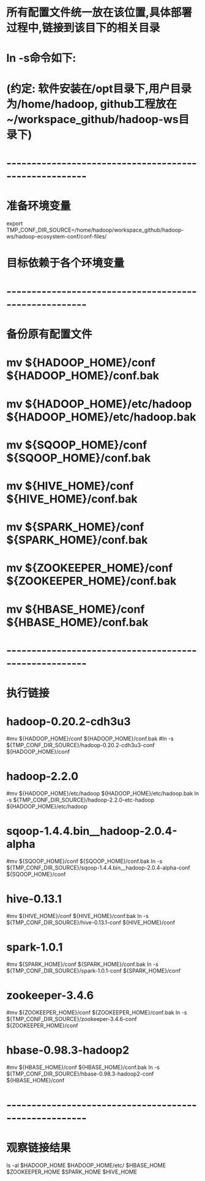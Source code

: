 # 所有配置文件统一放在该位置,具体部署过程中,链接到该目下的相关目录

# ln -s命令如下:
#	(约定: 软件安装在/opt目录下,用户目录为/home/hadoop, github工程放在~/workspace_github/hadoop-ws目录下)

# ------------------------------------------------------
# 准备环境变量
export TMP_CONF_DIR_SOURCE=/home/hadoop/workspace_github/hadoop-ws/hadoop-ecosystem-conf/conf-files/
# 目标依赖于各个环境变量

# ------------------------------------------------------
# 备份原有配置文件
# mv ${HADOOP_HOME}/conf ${HADOOP_HOME}/conf.bak
# mv ${HADOOP_HOME}/etc/hadoop ${HADOOP_HOME}/etc/hadoop.bak
# mv ${SQOOP_HOME}/conf	${SQOOP_HOME}/conf.bak
# mv ${HIVE_HOME}/conf	${HIVE_HOME}/conf.bak
# mv ${SPARK_HOME}/conf	${SPARK_HOME}/conf.bak
# mv ${ZOOKEEPER_HOME}/conf	${ZOOKEEPER_HOME}/conf.bak
# mv ${HBASE_HOME}/conf	${HBASE_HOME}/conf.bak
# ------------------------------------------------------
# 执行链接

# hadoop-0.20.2-cdh3u3
#mv ${HADOOP_HOME}/conf ${HADOOP_HOME}/conf.bak
#ln -s ${TMP_CONF_DIR_SOURCE}/hadoop-0.20.2-cdh3u3-conf ${HADOOP_HOME}/conf

# hadoop-2.2.0
#mv ${HADOOP_HOME}/etc/hadoop ${HADOOP_HOME}/etc/hadoop.bak
ln -s ${TMP_CONF_DIR_SOURCE}/hadoop-2.2.0-etc-hadoop ${HADOOP_HOME}/etc/hadoop

# sqoop-1.4.4.bin__hadoop-2.0.4-alpha
#mv ${SQOOP_HOME}/conf	${SQOOP_HOME}/conf.bak
ln -s ${TMP_CONF_DIR_SOURCE}/sqoop-1.4.4.bin__hadoop-2.0.4-alpha-conf ${SQOOP_HOME}/conf

# hive-0.13.1
#mv ${HIVE_HOME}/conf ${HIVE_HOME}/conf.bak
ln -s ${TMP_CONF_DIR_SOURCE}/hive-0.13.1-conf ${HIVE_HOME}/conf

# spark-1.0.1
#mv ${SPARK_HOME}/conf ${SPARK_HOME}/conf.bak
ln -s ${TMP_CONF_DIR_SOURCE}/spark-1.0.1-conf ${SPARK_HOME}/conf

# zookeeper-3.4.6
#mv ${ZOOKEEPER_HOME}/conf ${ZOOKEEPER_HOME}/conf.bak
ln -s ${TMP_CONF_DIR_SOURCE}/zookeeper-3.4.6-conf ${ZOOKEEPER_HOME}/conf

# hbase-0.98.3-hadoop2
#mv ${HBASE_HOME}/conf ${HBASE_HOME}/conf.bak
ln -s ${TMP_CONF_DIR_SOURCE}/hbase-0.98.3-hadoop2-conf ${HBASE_HOME}/conf

# ------------------------------------------------------
# 观察链接结果
ls -al $HADOOP_HOME $HADOOP_HOME/etc/ $HBASE_HOME $ZOOKEEPER_HOME $SPARK_HOME $HIVE_HOME



